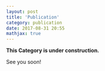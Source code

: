 ```yaml
---
layout: post
title: 'Publication'
category: publication
date: 2017-08-31 20:55
mathjax: true
---
```

**This Category is under construction.**

See you soon!
